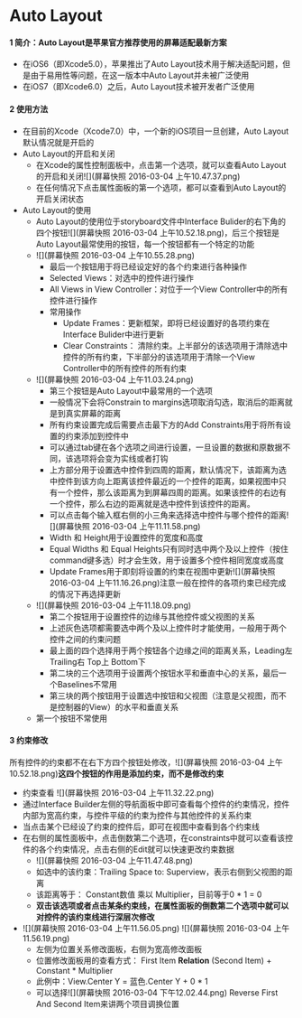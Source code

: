 #  Auto Layout
#### 1 简介：Auto Layout是苹果官方推荐使用的屏幕适配最新方案
- 在iOS6（即Xcode5.0），苹果推出了Auto Layout技术用于解决适配问题，但是由于易用性等问题，在这一版本中Auto Layout并未被广泛使用
- 在iOS7（即Xcode6.0）之后，Auto Layout技术被开发者广泛使用

#### 2 使用方法
- 在目前的Xcode（Xcode7.0）中，一个新的iOS项目一旦创建，Auto Layout默认情况就是开启的
- Auto Layout的开启和关闭
  - 在Xcode的属性控制面板中，点击第一个选项，就可以查看Auto Layout的开启和关闭![](屏幕快照 2016-03-04 上午10.47.37.png)
  - 在任何情况下点击属性面板的第一个选项，都可以查看到Auto Layout的开启关闭状态
- Auto Layout的使用
  - Auto Layout的使用位于storyboard文件中Interface Bulider的右下角的四个按钮![](屏幕快照 2016-03-04 上午10.52.18.png)，后三个按钮是Auto Layout最常使用的按钮，每一个按钮都有一个特定的功能
  - ![](屏幕快照 2016-03-04 上午10.55.28.png)
    - 最后一个按钮用于将已经设定好的各个约束进行各种操作
    - Selected Views：对选中的控件进行操作
    - All Views in View Controller：对位于一个View Controller中的所有控件进行操作
    - 常用操作
      - Update Frames：更新框架，即将已经设置好的各项约束在Interface Bulider中进行更新
      - Clear Constraints： 清除约束。上半部分的该选项用于清除选中控件的所有约束，下半部分的该选项用于清除一个View Controller中的所有控件的所有约束
  - ![](屏幕快照 2016-03-04 上午11.03.24.png)
    - 第三个按钮是Auto Layout中最常用的一个选项
    - 一般情况下会将Constrain to margins选项取消勾选，取消后的距离就是到真实屏幕的距离
    - 所有约束设置完成后需要点击最下方的Add Constraints用于将所有设置的约束添加到控件中
    - 可以通过tab键在各个选项之间进行设置，一旦设置的数据和原数据不同，该选项将会变为实线或者打钩
    - 上方部分用于设置选中控件到四周的距离，默认情况下，该距离为选中控件到该方向上距离该控件最近的一个控件的距离，如果视图中只有一个控件，那么该距离为到屏幕四周的距离。如果该控件的右边有一个控件，那么右边的距离就是选中控件到该控件的距离。
    - 可以点击每个输入框右侧的小三角来选择选中控件与哪个控件的距离![](屏幕快照 2016-03-04 上午11.11.58.png)
    - Width 和 Height用于设置控件的宽度和高度
    - Equal Widths 和 Equal Heights只有同时选中两个及以上控件（按住command键多选）时才会生效，用于设置多个控件相同宽度或高度
    - Update Frames用于即刻将设置的约束在视图中更新![](屏幕快照 2016-03-04 上午11.16.26.png)注意一般在控件的各项约束已经完成的情况下再选择更新
  - ![](屏幕快照 2016-03-04 上午11.18.09.png)
    - 第二个按钮用于设置控件的边缘与其他控件或父视图的关系
    - 上述灰色选项都需要选中两个及以上控件时才能使用，一般用于两个控件之间的约束问题
    - 最上面的四个选择用于两个按钮各个边缘之间的距离关系，Leading左 Trailing右 Top上 Bottom下
    - 第二块的三个选项用于设置两个按钮水平和垂直中心的关系，最后一个Baselines不常用
    - 第三块的两个按钮用于设置选中按钮和父视图（注意是父视图，而不是控制器的View）的水平和垂直关系
  - 第一个按钮不常使用
 
#### 3 约束修改
所有控件的约束都不在右下方四个按钮处修改，![](屏幕快照 2016-03-04 上午10.52.18.png)**这四个按钮的作用是添加约束，而不是修改约束**
- 约束查看
 ![](屏幕快照 2016-03-04 上午11.32.22.png)
 - 通过Interface Builder左侧的导航面板中即可查看每个控件的约束情况，控件内部为宽高约束，与控件平级的约束为控件与其他控件的关系约束
 - 当点击某个已经设了约束的控件后，即可在视图中查看到各个约束线
 - 在右侧的属性面板中，点击倒数第二个选项，在constraints中就可以查看该控件的各个约束情况，点击右侧的Edit就可以快速更改约束数据
    - ![](屏幕快照 2016-03-04 上午11.47.48.png)
    - 如选中的该约束：Trailing Space to: Superview，表示右侧到父视图的距离
    - 该距离等于： Constant数值 乘以 Multiplier，目前等于0 * 1 = 0
    - **双击该选项或者点击某条约束线，在属性面板的倒数第二个选项中就可以对控件的该约束线进行深层次修改**
 - ![](屏幕快照 2016-03-04 上午11.56.05.png)    ![](屏幕快照 2016-03-04 上午11.56.19.png) 
   - 左侧为位置关系修改面板，右侧为宽高修改面板
   -  位置修改面板用的查看方式： First Item  **Relation**  (Second Item) + Constant * Multiplier
   -  此例中：View.Center Y = 蓝色.Center Y + 0 * 1
   -  可以选择![](屏幕快照 2016-03-04 下午12.02.44.png) Reverse First And Second Item来讲两个项目调换位置


